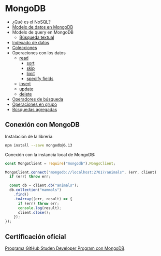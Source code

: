 # MongoDB

* ¿Qué es el [NoSQL](https://cloud.google.com/discover/what-is-nosql?hl=en#what-is-a-nosql-database)?
* [Modelo de datos en MongoDB](https://www.mongodb.com/docs/manual/data-modeling/)
* Modelo de query en MongoDB
  * [Búsqueda textual](https://www.mongodb.com/docs/manual/core/link-text-indexes/#std-label-text-search-on-premises)
* [Indexado de datos](https://www.mongodb.com/docs/drivers/node/current/fundamentals/indexes/#overview)
* [Colecciones](https://www.mongodb.com/docs/manual/reference/method/js-collection/)
* Operaciones con los datos
  * [read](https://www.mongodb.com/docs/drivers/node/current/fundamentals/crud/read-operations/retrieve/)
    * [sort](https://www.mongodb.com/docs/drivers/node/current/fundamentals/crud/read-operations/sort/)
    * [skip](https://www.mongodb.com/docs/drivers/node/current/fundamentals/crud/read-operations/skip/)
    * [limit](https://www.mongodb.com/docs/drivers/node/current/fundamentals/crud/read-operations/limit/)
    * [specify fields](https://www.mongodb.com/docs/drivers/node/current/fundamentals/crud/read-operations/project/)
  * [insert](https://www.mongodb.com/docs/drivers/node/current/fundamentals/crud/write-operations/insert/)
  * [update](https://www.mongodb.com/docs/drivers/node/current/fundamentals/crud/write-operations/modify/#update-documents)
  * [delete](https://www.mongodb.com/docs/drivers/node/current/fundamentals/crud/write-operations/delete/)
* [Operadores de búsqueda](https://www.mongodb.com/docs/manual/reference/operator/query/)
* [Operaciones en grupo](https://www.mongodb.com/docs/drivers/node/current/fundamentals/aggregation/#std-label-node-aggregation)
* [Búsquedas agregadas](https://www.mongodb.com/docs/drivers/node/current/aggregation-tutorials/one-to-one-join/)

## Conexión con MongoDB

Instalación de la librería:

```bash
npm install --save mongodb@6.13
```

Conexión con la instancia local de MongoDB:

```js
const MongoClient = require("mongodb").MongoClient;

MongoClient.connect("mongodb://localhost:27017/animals", (err, client) => {
  if (err) throw err;

  const db = client.db("animals");
  db.collection("mammals")
    .find()
    .toArray((err, result) => {
      if (err) throw err;
      console.log(result);
      client.close();
    });
});
```

## Certificación oficial

[Programa GitHub Studen Developer Program con MongoDB](https://www.mongodb.com/students?utm_source=LINKEDIN&utm_medium=ORGANIC_SOCIAL_ADVOCACY).

